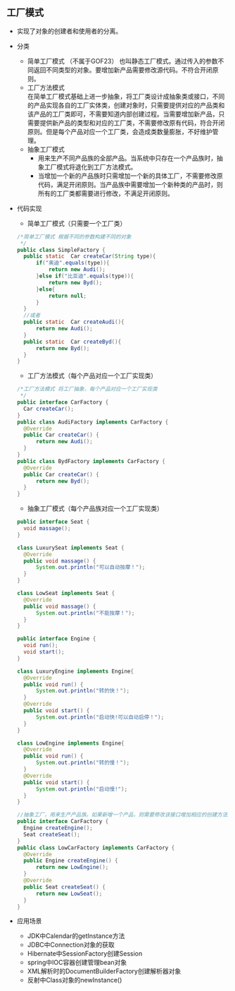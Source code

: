 ## 工厂模式
- 实现了对象的创建者和使用者的分离。
- 分类
  - 简单工厂模式 （不属于GOF23）
    也叫静态工厂模式。通过传入的参数不同返回不同类型的对象。要增加新产品需要修改源代码。不符合开闭原则。
  - 工厂方法模式  
    在简单工厂模式基础上进一步抽象，将工厂类设计成抽象类或接口，不同的产品实现各自的工厂实体类，创建对象时，只需要提供对应的产品类和该产品的工厂类即可，不需要知道内部创建过程。当需要增加新产品，只需要提供新产品的类型和对应的工厂类，不需要修改原有代码，符合开闭原则。但是每个产品对应一个工厂类，会造成类数量膨胀，不好维护管理。
  - 抽象工厂模式  
    - 用来生产不同产品族的全部产品。当系统中只存在一个产品族时，抽象工厂模式将退化到工厂方法模式。
    - 当增加一个新的产品族时只需增加一个新的具体工厂，不需要修改原代码，满足开闭原则。当产品族中需要增加一个新种类的产品时，则所有的工厂类都需要进行修改，不满足开闭原则。
- 代码实现

  - 简单工厂模式（只需要一个工厂类）

  ```java
  /*简单工厂模式 根据不同的参数构建不同的对象
   */
  public class SimpleFactory {
  	public static  Car createCar(String type){
  		if("奥迪".equals(type)){
  			return new Audi();
  		}else if("比亚迪".equals(type)){
  			return new Byd();
  		}else{
  			return null;
  		}
  	}
  	//或者
  	public static  Car createAudi(){
  		return new Audi();
  	}
  	public static  Car createByd(){
  		return new Byd();
  	}
  }
  ```

  

  - 工厂方法模式（每个产品对应一个工厂实现类）

  ```java
  /*工厂方法模式 将工厂抽象，每个产品对应一个工厂实现类
   */
  public interface CarFactory {
  	Car createCar();
  }
  public class AudiFactory implements CarFactory {
  	@Override
  	public Car createCar() {
  		return new Audi();
  	}
  }
  public class BydFactory implements CarFactory {
  	@Override
  	public Car createCar() {
  		return new Byd();
  	}
  }
  ```

  

  - 抽象工厂模式（每个产品族对应一个工厂实现类）

  ```java
  public interface Seat {
  	void massage();
  }
  
  class LuxurySeat implements Seat {
  	@Override
  	public void massage() {
  		System.out.println("可以自动按摩！");
  	}
  }
  
  class LowSeat implements Seat {
  	@Override
  	public void massage() {
  		System.out.println("不能按摩！");
  	}
  }
  
  public interface Engine {
  	void run();
  	void start();
  }
  
  class LuxuryEngine implements Engine{
  	@Override
  	public void run() {
  		System.out.println("转的快！");
  	}
  	@Override
  	public void start() {
  		System.out.println("启动快!可以自动启停！");
  	}
  }
  
  class LowEngine implements Engine{	
  	@Override
  	public void run() {
  		System.out.println("转的慢！");
  	}	
  	@Override
  	public void start() {
  		System.out.println("启动慢!");
  	}
  }
  
  //抽象工厂，用来生产产品族。如果新增一个产品，则需要修改该接口增加相应的创建方法，导致所有实现的工厂类也全部要修改，不符合开闭原则。
  public interface CarFactory {
  	Engine createEngine();
  	Seat createSeat();
  }
  public class LowCarFactory implements CarFactory {
  	@Override
  	public Engine createEngine() {
  		return new LowEngine();
  	}
  	@Override
  	public Seat createSeat() {
  		return new LowSeat();
  	}
  }
  ```

- 应用场景
  - JDK中Calendar的getInstance方法
  - JDBC中Connection对象的获取
  - Hibernate中SessionFactory创建Session
  - spring中IOC容器创建管理bean对象
  - XML解析时的DocumentBuilderFactory创建解析器对象
  - 反射中Class对象的newInstance()